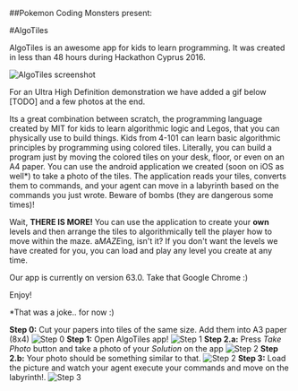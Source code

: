 ##Pokemon Coding Monsters present:

#AlgoTiles

AlgoTiles is an awesome app for kids to learn programming. It was created in less than 48 hours during Hackathon Cyprus 2016.

![AlgoTiles screenshot](/doc-images/screenshot.jpg "AlgoTiles screenshot")

For an Ultra High Definition demonstration we have added a gif below [TODO] and a few photos at the end.

Its a great combination between scratch, the programming language created by MIT for kids to learn algorithmic logic and Legos, that you can physically use to build things. Kids from 4-101 can learn basic algorithmic principles by programming using colored tiles. Literally, you can build a program just by moving the colored tiles on your desk, floor, or even on an A4 paper. You can use the android application we created (soon on iOS as well*) to take a photo of the tiles. The application reads your tiles, converts them to commands, and your agent can move in a labyrinth based on the commands you just wrote. Beware of bombs (they are dangerous some times)!

Wait, **THERE IS MORE!** You can use the application to create your **own** levels and then arrange the tiles to algorithmically tell the player how to move within the maze. a*MAZE*ing, isn't it? If you don't want the levels we have created for you, you can load and play any level you create at any time. 

Our app is currently on version 63.0. Take that Google Chrome :)

Enjoy!


\*That was a joke.. for now :)

**Step 0:** Cut your papers into tiles of the same size. Add them into A3 paper (8x4)
![Step 0](/doc-images/step0.jpg "Cut your papers into tiles of the same size. Add them into A3 paper (8x4)")
**Step 1:** Open AlgoTiles app!
![Step 1](/doc-images/step1.jpg "Open AlgoTiles app!")
**Step 2.a:** Press *Take Photo* button and take a photo of your *Solution* on the app
![Step 2](/doc-images/step2.jpg "Press *Take Photo* button and take a photo of your *Solution* on the app")
**Step 2.b:** Your photo should be something similar to that.
![Step 2](/doc-images/step2-board.jpg "Your photo should be something similar to that.")
**Step 3:** Load the picture and watch your agent execute your commands and move on the labyrinth!.
![Step 3](/doc-images/step-3.jpg "Load the picture and watch your agent execute your commands and move on the labyrinth!.")